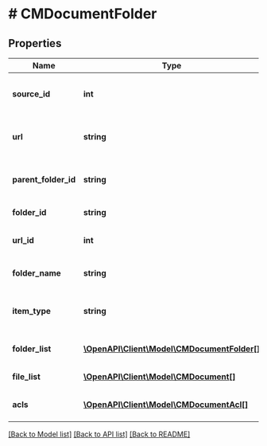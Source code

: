 # # CMDocumentFolder

## Properties

Name | Type | Description | Notes
------------ | ------------- | ------------- | -------------
**source_id** | **int** | the source-id of the owner of this folder |
**url** | **string** | The unique URL of a document or folder. |
**parent_folder_id** | **string** | The id of the parent folder of this folder. |
**folder_id** | **string** | The id of this folder. |
**url_id** | **int** | the internal SimSage id for this url |
**folder_name** | **string** | the display name of the folder |
**item_type** | **string** | the type of folder (crawlerType for sources) |
**folder_list** | [**\OpenAPI\Client\Model\CMDocumentFolder[]**](CMDocumentFolder.md) | the folder items in this folder |
**file_list** | [**\OpenAPI\Client\Model\CMDocument[]**](CMDocument.md) | the files in this folder |
**acls** | [**\OpenAPI\Client\Model\CMDocumentAcl[]**](CMDocumentAcl.md) | the security permissions for this item |

[[Back to Model list]](../../README.md#models) [[Back to API list]](../../README.md#endpoints) [[Back to README]](../../README.md)
